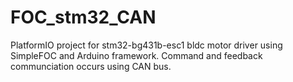 # FOC_stm32_CAN
PlatformIO project for stm32-bg431b-esc1 bldc motor driver using SimpleFOC and Arduino framework. Command and feedback communciation occurs using CAN bus.
